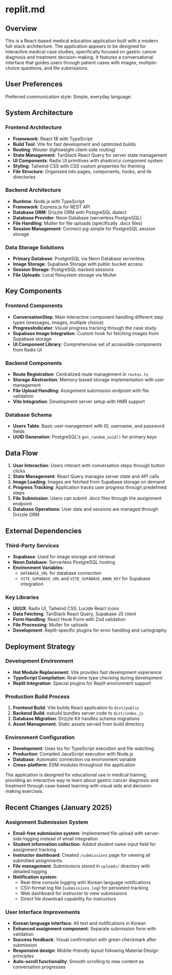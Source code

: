 # replit.md

## Overview

This is a React-based medical education application built with a modern full-stack architecture. The application appears to be designed for interactive medical case studies, specifically focused on gastric cancer diagnosis and treatment decision-making. It features a conversational interface that guides users through patient cases with images, multiple-choice questions, and file submissions.

## User Preferences

Preferred communication style: Simple, everyday language.

## System Architecture

### Frontend Architecture
- **Framework**: React 18 with TypeScript
- **Build Tool**: Vite for fast development and optimized builds
- **Routing**: Wouter (lightweight client-side routing)
- **State Management**: TanStack React Query for server state management
- **UI Components**: Radix UI primitives with shadcn/ui component system
- **Styling**: Tailwind CSS with CSS custom properties for theming
- **File Structure**: Organized into pages, components, hooks, and lib directories

### Backend Architecture
- **Runtime**: Node.js with TypeScript
- **Framework**: Express.js for REST API
- **Database ORM**: Drizzle ORM with PostgreSQL dialect
- **Database Provider**: Neon Database (serverless PostgreSQL)
- **File Handling**: Multer for file uploads (specifically .docx files)
- **Session Management**: Connect-pg-simple for PostgreSQL session storage

### Data Storage Solutions
- **Primary Database**: PostgreSQL via Neon Database serverless
- **Image Storage**: Supabase Storage with public bucket access
- **Session Storage**: PostgreSQL-backed sessions
- **File Uploads**: Local filesystem storage via Multer

## Key Components

### Frontend Components
- **ConversationStep**: Main interactive component handling different step types (messages, images, multiple choice)
- **ProgressIndicator**: Visual progress tracking through the case study
- **Supabase Image Integration**: Custom hook for fetching images from Supabase storage
- **UI Component Library**: Comprehensive set of accessible components from Radix UI

### Backend Components
- **Route Registration**: Centralized route management in `routes.ts`
- **Storage Abstraction**: Memory-based storage implementation with user management
- **File Upload Handling**: Assignment submission endpoint with file validation
- **Vite Integration**: Development server setup with HMR support

### Database Schema
- **Users Table**: Basic user management with ID, username, and password fields
- **UUID Generation**: PostgreSQL's `gen_random_uuid()` for primary keys

## Data Flow

1. **User Interaction**: Users interact with conversation steps through button clicks
2. **State Management**: React Query manages server state and API calls
3. **Image Loading**: Images are fetched from Supabase storage on demand
4. **Progress Tracking**: Application tracks user progress through predefined steps
5. **File Submission**: Users can submit .docx files through the assignment endpoint
6. **Database Operations**: User data and sessions are managed through Drizzle ORM

## External Dependencies

### Third-Party Services
- **Supabase**: Used for image storage and retrieval
- **Neon Database**: Serverless PostgreSQL hosting
- **Environment Variables**: 
  - `DATABASE_URL` for database connection
  - `VITE_SUPABASE_URL` and `VITE_SUPABASE_ANON_KEY` for Supabase integration

### Key Libraries
- **UI/UX**: Radix UI, Tailwind CSS, Lucide React icons
- **Data Fetching**: TanStack React Query, Supabase JS client
- **Form Handling**: React Hook Form with Zod validation
- **File Processing**: Multer for uploads
- **Development**: Replit-specific plugins for error handling and cartography

## Deployment Strategy

### Development Environment
- **Hot Module Replacement**: Vite provides fast development experience
- **TypeScript Compilation**: Real-time type checking during development
- **Replit Integration**: Special plugins for Replit environment support

### Production Build Process
1. **Frontend Build**: Vite builds React application to `dist/public`
2. **Backend Build**: esbuild bundles server code to `dist/index.js`
3. **Database Migration**: Drizzle Kit handles schema migrations
4. **Asset Management**: Static assets served from build directory

### Environment Configuration
- **Development**: Uses tsx for TypeScript execution and file watching
- **Production**: Compiled JavaScript execution with Node.js
- **Database**: Automatic connection via environment variable
- **Cross-platform**: ESM modules throughout the application

The application is designed for educational use in medical training, providing an interactive way to learn about gastric cancer diagnosis and treatment through case-based learning with visual aids and decision-making exercises.

## Recent Changes (January 2025)

### Assignment Submission System
- **Email-free submission system**: Implemented file upload with server-side logging instead of email integration
- **Student information collection**: Added student name input field for assignment tracking
- **Instructor dashboard**: Created `/submissions` page for viewing all submitted assignments
- **File management**: Submissions stored in `uploads/` directory with detailed logging
- **Notification system**: 
  - Real-time console logging with Korean language notifications
  - CSV-format log file (`submissions.log`) for persistent tracking
  - Web dashboard for instructor to view submissions
  - Direct file download capability for instructors

### User Interface Improvements
- **Korean language interface**: All text and notifications in Korean
- **Enhanced assignment component**: Separate submission form with validation
- **Success feedback**: Visual confirmation with green checkmark after submission
- **Responsive design**: Mobile-friendly layout following Material Design principles
- **Auto-scroll functionality**: Smooth scrolling to new content as conversation progresses